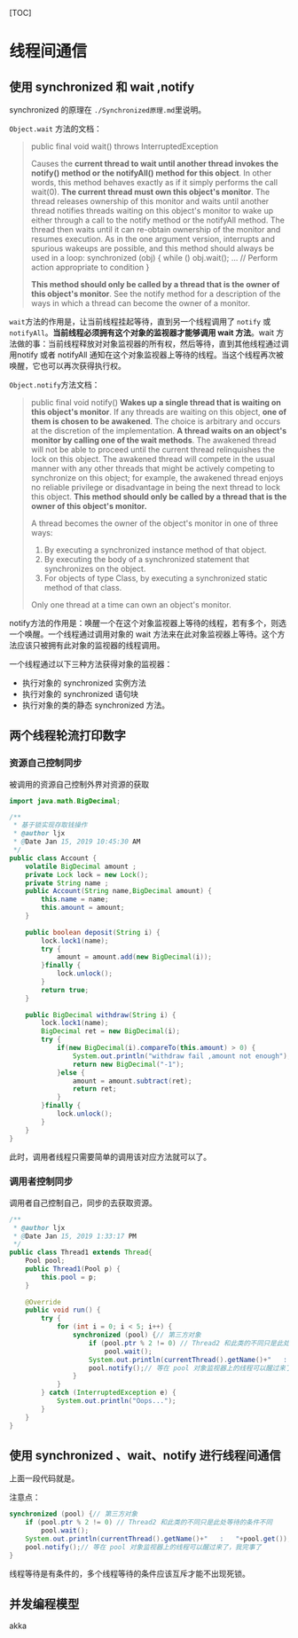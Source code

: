 [TOC]

# 线程间通信





## 使用 synchronized 和 wait ,notify



synchronized 的原理在 `./Synchronized原理.md`里说明。



`Object.wait` 方法的文档：

>  public final void wait() throws InterruptedException
>
> Causes the **current thread to wait until another thread invokes the notify() method or the notifyAll() method for this object**. In other words, this method behaves exactly as if it simply performs the call wait(0).
> **The current thread must own this object's monitor**. The thread releases ownership of this monitor and waits until another thread notifies threads waiting on this object's monitor to wake up either through a call to the notify method or the notifyAll method. The thread then waits until it can re-obtain ownership of the monitor and resumes execution.
> As in the one argument version, interrupts and spurious wakeups are possible, and this method should always be used in a loop:
>      synchronized (obj) {
>          while (<condition does not hold>)
>              obj.wait();
>          ... // Perform action appropriate to condition
>      }
>
> **This method should only be called by a thread that is the owner of this object's monitor**. See the notify method for a description of the ways in which a thread can become the owner of a monitor.

`wait`方法的作用是，让当前线程挂起等待，直到另一个线程调用了 `notify` 或` notifyAll`。**当前线程必须拥有这个对象的监视器才能够调用 wait 方法**。wait 方法做的事：当前线程释放对对象监视器的所有权，然后等待，直到其他线程通过调用notify 或者 notifyAll 通知在这个对象监视器上等待的线程。当这个线程再次被唤醒，它也可以再次获得执行权。

`Object.notify`方法文档：

> public final void notify()
> **Wakes up a single thread that is waiting on this object's monitor**. If any threads are waiting on this object, **one of them is chosen to be awakened**. The choice is arbitrary and occurs at the discretion of the implementation. **A thread waits on an object's monitor by calling one of the wait methods**.
> The awakened thread will not be able to proceed until the current thread relinquishes the lock on this object. The awakened thread will compete in the usual manner with any other threads that might be actively competing to synchronize on this object; for example, the awakened thread enjoys no reliable privilege or disadvantage in being the next thread to lock this object.
> **This method should only be called by a thread that is the owner of this object's monitor.** 
>
> A thread becomes the owner of the object's monitor in one of three ways:
>
> 1. By executing a synchronized instance method of that object.
> 2. By executing the body of a synchronized statement that synchronizes on the object.
> 3. For objects of type Class, by executing a synchronized static method of that class.
>
> Only one thread at a time can own an object's monitor.

notify方法的作用是：唤醒一个在这个对象监视器上等待的线程，若有多个，则选一个唤醒。一个线程通过调用对象的 wait 方法来在此对象监视器上等待。这个方法应该只被拥有此对象的监视器的线程调用。

一个线程通过以下三种方法获得对象的监视器：

- 执行对象的 synchronized 实例方法
- 执行对象的 synchronized 语句块
- 执行对象的类的静态 synchronized 方法。

## 两个线程轮流打印数字



### 资源自己控制同步

被调用的资源自己控制外界对资源的获取

```java
import java.math.BigDecimal;

/**
 * 基于锁实现存取钱操作
 * @author ljx
 * @Date Jan 15, 2019 10:45:30 AM
 */
public class Account {
	volatile BigDecimal amount ;
	private Lock lock = new Lock();
	private String name ;
	public Account(String name,BigDecimal amount) {
		this.name = name;
		this.amount = amount;
	}
	
	public boolean deposit(String i) {
		lock.lock1(name);
		try {
			amount = amount.add(new BigDecimal(i));
		}finally {
			lock.unlock();
		}
		return true;
	}
	
	public BigDecimal withdraw(String i) {
		lock.lock1(name);
		BigDecimal ret = new BigDecimal(i);
		try {
			if(new BigDecimal(i).compareTo(this.amount) > 0) {
				System.out.println("withdraw fail ,amount not enough");
				return new BigDecimal("-1");
			}else {
				amount = amount.subtract(ret);
				return ret;
			}
		}finally {
			lock.unlock();
		}
	}
}
```

此时，调用者线程只需要简单的调用该对应方法就可以了。

### 调用者控制同步

调用者自己控制自己，同步的去获取资源。

```java
/**
 * @author ljx
 * @Date Jan 15, 2019 1:33:17 PM
 */
public class Thread1 extends Thread{
	Pool pool;
	public Thread1(Pool p) {
		this.pool = p;
	}
	
    @Override
	public void run() {
		try {
            for (int i = 0; i < 5; i++) {
                synchronized (pool) {// 第三方对象
                    if (pool.ptr % 2 != 0) // Thread2 和此类的不同只是此处等待的条件不同
                    	pool.wait();
                    System.out.println(currentThread().getName()+"   :   "+pool.get());
                    pool.notify();// 等在 pool 对象监视器上的线程可以醒过来了，我完事了
                }
            }
        } catch (InterruptedException e) {
            System.out.println("Oops...");
        }
	}
}
```

## 使用 synchronized 、wait、notify 进行线程间通信

上面一段代码就是。

注意点：	

```java
synchronized (pool) {// 第三方对象
    if (pool.ptr % 2 != 0) // Thread2 和此类的不同只是此处等待的条件不同
        pool.wait();
    System.out.println(currentThread().getName()+"   :   "+pool.get());
    pool.notify();// 等在 pool 对象监视器上的线程可以醒过来了，我完事了
}
```

线程等待是有条件的，多个线程等待的条件应该互斥才能不出现死锁。

## 并发编程模型

akka